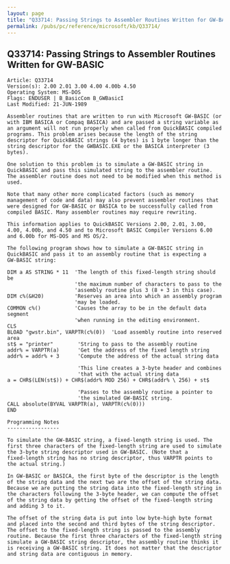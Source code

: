 ```yaml
---
layout: page
title: "Q33714: Passing Strings to Assembler Routines Written for GW-BASIC"
permalink: /pubs/pc/reference/microsoft/kb/Q33714/
---
```


## Q33714: Passing Strings to Assembler Routines Written for GW-BASIC

	Article: Q33714
	Version(s): 2.00 2.01 3.00 4.00 4.00b 4.50
	Operating System: MS-DOS
	Flags: ENDUSER | B_BasicCom B_GWBasicI
	Last Modified: 21-JUN-1989
	
	Assembler routines that are written to run with Microsoft GW-BASIC (or
	with IBM BASICA or Compaq BASICA) and are passed a string variable as
	an argument will not run properly when called from QuickBASIC compiled
	programs. This problem arises because the length of the string
	descriptor for QuickBASIC strings (4 bytes) is 1 byte longer than the
	string descriptor for the GWBASIC.EXE or the BASICA interpreter (3
	bytes).
	
	One solution to this problem is to simulate a GW-BASIC string in
	QuickBASIC and pass this simulated string to the assembler routine.
	The assembler routine does not need to be modified when this method is
	used.
	
	Note that many other more complicated factors (such as memory
	management of code and data) may also prevent assembler routines that
	were designed for GW-BASIC or BASICA to be successfully called from
	compiled BASIC. Many assembler routines may require rewriting.
	
	This information applies to QuickBASIC Versions 2.00, 2.01, 3.00,
	4.00, 4.00b, and 4.50 and to Microsoft BASIC Compiler Versions 6.00
	and 6.00b for MS-DOS and MS OS/2.
	
	The following program shows how to simulate a GW-BASIC string in
	QuickBASIC and pass it to an assembly routine that is expecting a
	GW-BASIC string:
	
	DIM a AS STRING * 11  'The length of this fixed-length string should be
	                      'the maximum number of characters to pass to the
	                      'assembly routine plus 3 (8 + 3 in this case).
	DIM c%(&H20)          'Reserves an area into which an assembly program
	                      'may be loaded.
	COMMON c%()           'Causes the array to be in the default data segment
	                      'when running in the editing environment.
	CLS
	BLOAD "gwstr.bin", VARPTR(c%(0))  'Load assembly routine into reserved area
	st$ = "printer"        'String to pass to the assembly routine
	addr% = VARPTR(a)      'Get the address of the fixed length string
	addr% = addr% + 3      'Compute the address of the actual string data
	
	                       'This line creates a 3-byte header and combines
	                       'that with the actual string data
	a = CHR$(LEN(st$)) + CHR$(addr% MOD 256) + CHR$(addr% \ 256) + st$
	
	                       'Passes to the assembly routine a pointer to
	                       'the simulated GW-BASIC string.
	CALL absolute(BYVAL VARPTR(a), VARPTR(c%(0)))
	END
	
	Programming Notes
	-----------------
	
	To simulate the GW-BASIC string, a fixed-length string is used. The
	first three characters of the fixed-length string are used to simulate
	the 3-byte string descriptor used in GW-BASIC. (Note that a
	fixed-length string has no string descriptor, thus VARPTR points to
	the actual string.)
	
	In GW-BASIC or BASICA, the first byte of the descriptor is the length
	of the string data and the next two are the offset of the string data.
	Because we are putting the string data into the fixed-length string in
	the characters following the 3-byte header, we can compute the offset
	of the string data by getting the offset of the fixed-length string
	and adding 3 to it.
	
	The offset of the string data is put into low byte-high byte format
	and placed into the second and third bytes of the string descriptor.
	The offset to the fixed-length string is passed to the assembly
	routine. Because the first three characters of the fixed-length string
	simulate a GW-BASIC string descriptor, the assembly routine thinks it
	is receiving a GW-BASIC string. It does not matter that the descriptor
	and string data are contiguous in memory.
